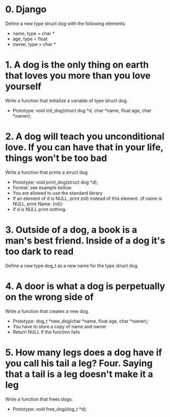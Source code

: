 # 0. Django
Define a new type struct dog with the following elements:

- name, type = char *
- age, type = float
- owner, type = char *

# 1. A dog is the only thing on earth that loves you more than you love yourself 
Write a function that initialize a variable of type struct dog.
- Prototype: void init_dog(struct dog *d, char *name, float age, char *owner);

# 2. A dog will teach you unconditional love. If you can have that in your life, things won't be too bad 
Write a function that prints a struct dog
- Prototype: void print_dog(struct dog *d);
- Format: see example bellow
- You are allowed to use the standard library
- If an element of d is NULL, print (nil) instead of this element. (if name is NULL, print Name: (nil))
- If d is NULL print nothing.

# 3. Outside of a dog, a book is a man's best friend. Inside of a dog it's too dark to read
Define a new type dog_t as a new name for the type struct dog.

# 4. A door is what a dog is perpetually on the wrong side of
Write a function that creates a new dog.

- Prototype: dog_t *new_dog(char *name, float age, char *owner);
- You have to store a copy of name and owner
- Return NULL if the function fails

# 5. How many legs does a dog have if you call his tail a leg? Four. Saying that a tail is a leg doesn't make it a leg 
Write a function that frees dogs.

- Prototype: void free_dog(dog_t *d);